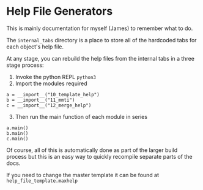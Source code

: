 # Help File Generators

This is mainly documentation for myself (James) to remember what to do.

The `internal_tabs` directory is a place to store all of the hardcoded tabs for each object's help file.

At any stage, you can rebuild the help files from the internal tabs in a three stage process:

1) Invoke the python REPL `python3`
2) Import the modules required

```
a = __import__("10_template_help")
b = __import__("11_mmti")
c = __import__("12_merge_help")
```
3) Then run the main function of each module in series

```
a.main()
b.main()
c.main()
```

Of course, all of this is automatically done as part of the larger build process but this is an easy way to quickly recompile separate parts of the docs.

If you need to change the master template it can be found at `help_file_template.maxhelp`